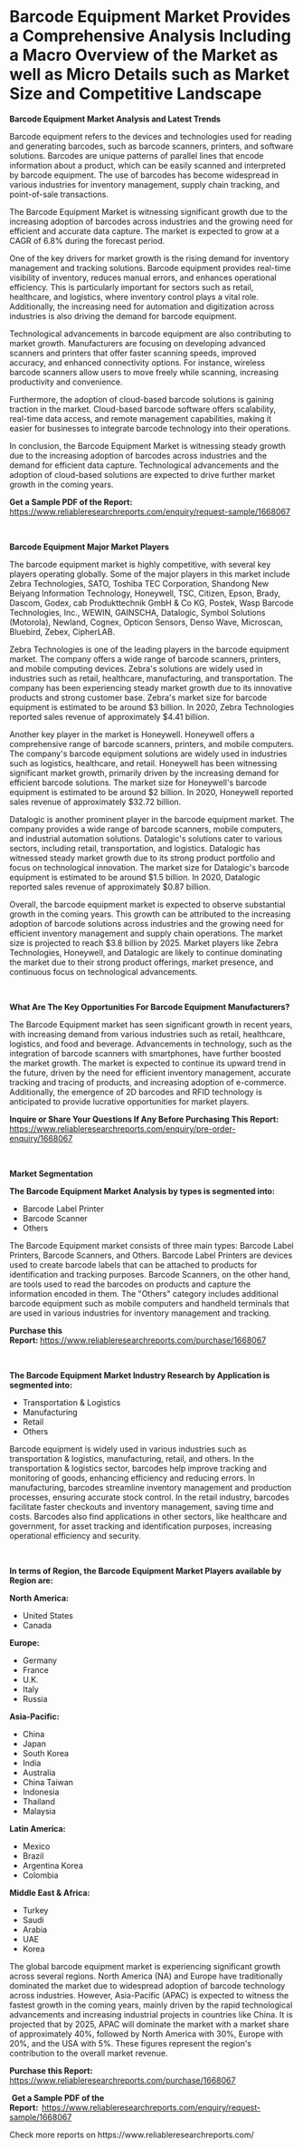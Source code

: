 <p><h1>Barcode Equipment Market Provides a Comprehensive Analysis Including a Macro Overview of the Market as well as Micro Details such as Market Size and Competitive Landscape</h1></p><p><strong>Barcode Equipment Market Analysis and Latest Trends</strong></p>
<p><p>Barcode equipment refers to the devices and technologies used for reading and generating barcodes, such as barcode scanners, printers, and software solutions. Barcodes are unique patterns of parallel lines that encode information about a product, which can be easily scanned and interpreted by barcode equipment. The use of barcodes has become widespread in various industries for inventory management, supply chain tracking, and point-of-sale transactions.</p><p>The Barcode Equipment Market is witnessing significant growth due to the increasing adoption of barcodes across industries and the growing need for efficient and accurate data capture. The market is expected to grow at a CAGR of 6.8% during the forecast period. </p><p>One of the key drivers for market growth is the rising demand for inventory management and tracking solutions. Barcode equipment provides real-time visibility of inventory, reduces manual errors, and enhances operational efficiency. This is particularly important for sectors such as retail, healthcare, and logistics, where inventory control plays a vital role. Additionally, the increasing need for automation and digitization across industries is also driving the demand for barcode equipment.</p><p>Technological advancements in barcode equipment are also contributing to market growth. Manufacturers are focusing on developing advanced scanners and printers that offer faster scanning speeds, improved accuracy, and enhanced connectivity options. For instance, wireless barcode scanners allow users to move freely while scanning, increasing productivity and convenience.</p><p>Furthermore, the adoption of cloud-based barcode solutions is gaining traction in the market. Cloud-based barcode software offers scalability, real-time data access, and remote management capabilities, making it easier for businesses to integrate barcode technology into their operations.</p><p>In conclusion, the Barcode Equipment Market is witnessing steady growth due to the increasing adoption of barcodes across industries and the demand for efficient data capture. Technological advancements and the adoption of cloud-based solutions are expected to drive further market growth in the coming years.</p></p>
<p><strong>Get a Sample PDF of the Report:&nbsp;</strong> <a href="https://www.reliableresearchreports.com/enquiry/request-sample/1668067">https://www.reliableresearchreports.com/enquiry/request-sample/1668067</a></p>
<p>&nbsp;</p>
<p><strong>Barcode Equipment Major Market Players</strong></p>
<p><p>The barcode equipment market is highly competitive, with several key players operating globally. Some of the major players in this market include Zebra Technologies, SATO, Toshiba TEC Corporation, Shandong New Beiyang Information Technology, Honeywell, TSC, Citizen, Epson, Brady, Dascom, Godex, cab Produkttechnik GmbH & Co KG, Postek, Wasp Barcode Technologies, Inc., WEWIN, GAINSCHA, Datalogic, Symbol Solutions (Motorola), Newland, Cognex, Opticon Sensors, Denso Wave, Microscan, Bluebird, Zebex, CipherLAB.</p><p>Zebra Technologies is one of the leading players in the barcode equipment market. The company offers a wide range of barcode scanners, printers, and mobile computing devices. Zebra's solutions are widely used in industries such as retail, healthcare, manufacturing, and transportation. The company has been experiencing steady market growth due to its innovative products and strong customer base. Zebra's market size for barcode equipment is estimated to be around $3 billion. In 2020, Zebra Technologies reported sales revenue of approximately $4.41 billion.</p><p>Another key player in the market is Honeywell. Honeywell offers a comprehensive range of barcode scanners, printers, and mobile computers. The company's barcode equipment solutions are widely used in industries such as logistics, healthcare, and retail. Honeywell has been witnessing significant market growth, primarily driven by the increasing demand for efficient barcode solutions. The market size for Honeywell's barcode equipment is estimated to be around $2 billion. In 2020, Honeywell reported sales revenue of approximately $32.72 billion.</p><p>Datalogic is another prominent player in the barcode equipment market. The company provides a wide range of barcode scanners, mobile computers, and industrial automation solutions. Datalogic's solutions cater to various sectors, including retail, transportation, and logistics. Datalogic has witnessed steady market growth due to its strong product portfolio and focus on technological innovation. The market size for Datalogic's barcode equipment is estimated to be around $1.5 billion. In 2020, Datalogic reported sales revenue of approximately $0.87 billion.</p><p>Overall, the barcode equipment market is expected to observe substantial growth in the coming years. This growth can be attributed to the increasing adoption of barcode solutions across industries and the growing need for efficient inventory management and supply chain operations. The market size is projected to reach $3.8 billion by 2025. Market players like Zebra Technologies, Honeywell, and Datalogic are likely to continue dominating the market due to their strong product offerings, market presence, and continuous focus on technological advancements.</p></p>
<p>&nbsp;</p>
<p><strong>What Are The Key Opportunities For Barcode Equipment Manufacturers?</strong></p>
<p><p>The Barcode Equipment market has seen significant growth in recent years, with increasing demand from various industries such as retail, healthcare, logistics, and food and beverage. Advancements in technology, such as the integration of barcode scanners with smartphones, have further boosted the market growth. The market is expected to continue its upward trend in the future, driven by the need for efficient inventory management, accurate tracking and tracing of products, and increasing adoption of e-commerce. Additionally, the emergence of 2D barcodes and RFID technology is anticipated to provide lucrative opportunities for market players.</p></p>
<p><strong>Inquire or Share Your Questions If Any Before Purchasing This Report:</strong> <a href="https://www.reliableresearchreports.com/enquiry/pre-order-enquiry/1668067">https://www.reliableresearchreports.com/enquiry/pre-order-enquiry/1668067</a></p>
<p>&nbsp;</p>
<p><strong>Market Segmentation</strong></p>
<p><strong>The Barcode Equipment Market Analysis by types is segmented into:</strong></p>
<p><ul><li>Barcode Label Printer</li><li>Barcode Scanner</li><li>Others</li></ul></p>
<p><p>The Barcode Equipment market consists of three main types: Barcode Label Printers, Barcode Scanners, and Others. Barcode Label Printers are devices used to create barcode labels that can be attached to products for identification and tracking purposes. Barcode Scanners, on the other hand, are tools used to read the barcodes on products and capture the information encoded in them. The "Others" category includes additional barcode equipment such as mobile computers and handheld terminals that are used in various industries for inventory management and tracking.</p></p>
<p><strong>Purchase this Report:&nbsp;</strong><a href="https://www.reliableresearchreports.com/purchase/1668067">https://www.reliableresearchreports.com/purchase/1668067</a></p>
<p>&nbsp;</p>
<p><strong>The Barcode Equipment Market Industry Research by Application is segmented into:</strong></p>
<p><ul><li>Transportation & Logistics</li><li>Manufacturing</li><li>Retail</li><li>Others</li></ul></p>
<p><p>Barcode equipment is widely used in various industries such as transportation & logistics, manufacturing, retail, and others. In the transportation & logistics sector, barcodes help improve tracking and monitoring of goods, enhancing efficiency and reducing errors. In manufacturing, barcodes streamline inventory management and production processes, ensuring accurate stock control. In the retail industry, barcodes facilitate faster checkouts and inventory management, saving time and costs. Barcodes also find applications in other sectors, like healthcare and government, for asset tracking and identification purposes, increasing operational efficiency and security.</p></p>
<p>&nbsp;</p>
<p><strong>In terms of Region, the Barcode Equipment Market Players available by Region are:</strong></p>
<p>
    <p> <strong> North America: </strong>
        <ul>
            <li>United States</li>
            <li>Canada</li>
        </ul>
        </p> 
    <p> <strong> Europe: </strong>
        <ul>
            <li>Germany</li>
            <li>France</li>
            <li>U.K.</li>
            <li>Italy</li>
            <li>Russia</li>
        </ul>
        </p> 
    <p> <strong> Asia-Pacific: </strong>
        <ul>
            <li>China</li>
            <li>Japan</li>
            <li>South Korea</li>
            <li>India</li>
            <li>Australia</li>
            <li>China Taiwan</li>
            <li>Indonesia</li>
            <li>Thailand</li>
            <li>Malaysia</li>
        </ul>
        </p> 
    <p> <strong> Latin America: </strong>
        <ul>
            <li>Mexico</li>
            <li>Brazil</li>
            <li>Argentina Korea</li>
            <li>Colombia</li>
        </ul>
        </p> 
    <p> <strong> Middle East & Africa: </strong>
        <ul>
            <li>Turkey</li>
            <li>Saudi</li>
            <li>Arabia</li>
            <li>UAE</li>
            <li>Korea</li>
        </ul>
    </p>
    </p>
<p><p>The global barcode equipment market is experiencing significant growth across several regions. North America (NA) and Europe have traditionally dominated the market due to widespread adoption of barcode technology across industries. However, Asia-Pacific (APAC) is expected to witness the fastest growth in the coming years, mainly driven by the rapid technological advancements and increasing industrial projects in countries like China. It is projected that by 2025, APAC will dominate the market with a market share of approximately 40%, followed by North America with 30%, Europe with 20%, and the USA with 5%. These figures represent the region's contribution to the overall market revenue.</p></p>
<p><strong>Purchase this Report: </strong><a href="https://www.reliableresearchreports.com/purchase/1668067">https://www.reliableresearchreports.com/purchase/1668067</a></p>
<p>&nbsp;<strong>Get a Sample PDF of the Report:&nbsp;&nbsp;</strong><a href="https://www.reliableresearchreports.com/enquiry/request-sample/1668067">https://www.reliableresearchreports.com/enquiry/request-sample/1668067</a></p>
<p><strong></strong></p>
<p>Check more reports on https://www.reliableresearchreports.com/</p>